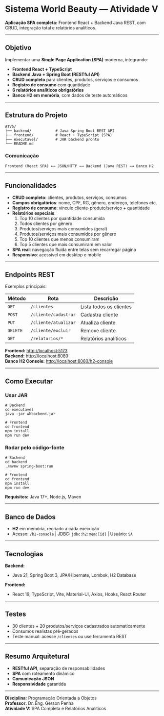 # Sistema World Beauty — Atividade V

**Aplicação SPA completa:** Frontend React + Backend Java REST, com CRUD, integração total e relatórios analíticos.

---

## Objetivo

Implementar uma **Single Page Application (SPA)** moderna, integrando:

- **Frontend React + TypeScript**
- **Backend Java + Spring Boot (RESTful API)**
- **CRUD completo** para clientes, produtos, serviços e consumos
- **Registro de consumo** com quantidade
- **6 relatórios analíticos obrigatórios**
- **Banco H2 em memória**, com dados de teste automáticos

---

## Estrutura do Projeto

```
ATV5/
├── backend/           # Java Spring Boot REST API
├── frontend/          # React + TypeScript (SPA)
├── executavel/        # JAR backend pronto
└── README.md
```

### Comunicação

```
Frontend (React SPA) ←→ JSON/HTTP ←→ Backend (Java REST) ←→ Banco H2
```

---

## Funcionalidades

- **CRUD completo**: clientes, produtos, serviços, consumos
- **Campos obrigatórios**: nome, CPF, RG, gênero, endereço, telefones etc.
- **Registro de consumo**: vínculo cliente-produto/serviço + quantidade
- **Relatórios especiais**:
  1. Top 10 clientes por quantidade consumida
  2. Todos clientes por gênero
  3. Produtos/serviços mais consumidos (geral)
  4. Produtos/serviços mais consumidos por gênero
  5. Top 10 clientes que menos consumiram
  6. Top 5 clientes que mais consumiram em valor
- **SPA real**: navegação fluida entre telas sem recarregar página
- **Responsivo**: acessível em desktop e mobile

---

## Endpoints REST

Exemplos principais:

| Método   | Rota                 | Descrição               |
| -------- | -------------------- | ----------------------- |
| `GET`    | `/clientes`          | Lista todos os clientes |
| `POST`   | `/cliente/cadastrar` | Cadastra cliente        |
| `PUT`    | `/cliente/atualizar` | Atualiza cliente        |
| `DELETE` | `/cliente/excluir`   | Remove cliente          |
| `GET`    | `/relatorios/*`      | Relatórios analíticos   |

**Frontend:** [http://localhost:5173](http://localhost:5173)\
**Backend:** [http://localhost:8080](http://localhost:8080)\
**Banco H2 Console:** [http://localhost:8080/h2-console](http://localhost:8080/h2-console)

---

## Como Executar

### Usar JAR

```
# Backend
cd executavel
java -jar wbbackend.jar

# Frontend
cd frontend
npm install
npm run dev
```

### Rodar pelo código-fonte

```
# Backend
cd backend
./mvnw spring-boot:run

# Frontend
cd frontend
npm install
npm run dev
```

**Requisitos:** Java 17+, Node.js, Maven

---

## Banco de Dados

- **H2** em memória, recriado a cada execução
- Acesso: `/h2-console` | JDBC: `jdbc:h2:mem:[id]` | Usuário: `SA`

---

## Tecnologias

**Backend:**

- Java 21, Spring Boot 3, JPA/Hibernate, Lombok, H2 Database

**Frontend:**

- React 19, TypeScript, Vite, Material-UI, Axios, Hooks, React Router

---

## Testes

- 30 clientes + 20 produtos/serviços cadastrados automaticamente
- Consumos realistas pré-gerados
- Teste manual: acesse `/clientes` ou use ferramenta REST

---

## Resumo Arquitetural

- **RESTful API**, separação de responsabilidades
- **SPA** com roteamento dinâmico
- **Comunicação JSON**
- **Responsividade** garantida

---

**Disciplina:** Programação Orientada a Objetos\
**Professor:** Dr. Eng. Gerson Penha\
**Atividade V:** SPA Completa e Relatórios Analíticos

